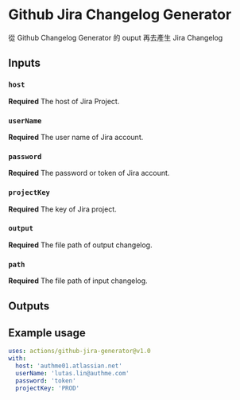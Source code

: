 # Github Jira Changelog Generator

從 Github Changelog Generator 的 ouput 再去產生 Jira Changelog

## Inputs

### `host`
**Required** The host of Jira Project.

### `userName`
**Required** The user name of Jira account.

### `password`
**Required** The password or token of Jira account.

### `projectKey`
**Required** The key of Jira project.

### `output`
**Required** The file path of output changelog.

### `path`
**Required** The file path of input changelog.

## Outputs

## Example usage

```yaml
uses: actions/github-jira-generator@v1.0
with:
  host: 'authme01.atlassian.net'
  userName: 'lutas.lin@authme.com'
  password: 'token'
  projectKey: 'PROD'
```